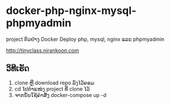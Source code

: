 # docker-php-nginx-mysql-phpmyadmin
project ຕົວຢ່າງ Docker Deploy php, mysql, nginx ແລະ phpmyadmin

http://tinyclass.nirankoon.com

## ວິທີເຮັດ

1. clone ຫຼື download repo ລົງໄວ້ຄອມ
2. cd ໄປຕຳແໜ່ງ project ທີ່ clone ໄວ້ 
3. ຈາກນັ້ນໃຊ້ຄຳສັ່ງ docker-compose up -d 
